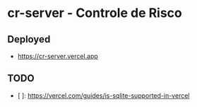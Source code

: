 # cr-server - Controle de Risco


## Deployed

- https://cr-server.vercel.app


## TODO

- [ ]: https://vercel.com/guides/is-sqlite-supported-in-vercel
